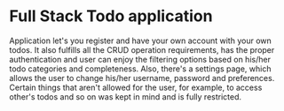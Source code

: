 # Full Stack Todo application 

Application let's you register and have your own account with your own todos. 
It also fulfills all the CRUD operation requirements, has the proper authentication and user can enjoy the filtering options based on his/her todo categories and completeness.
Also, there's a settings page, which allows the user to change his/her username, password and preferences.
Certain things that aren't allowed for the user, for example, to access other's todos and so on was kept in mind and is fully restricted.
